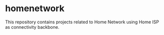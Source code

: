 # homenetwork
This repository contains projects related to Home Network using Home ISP as connectivity backbone.
